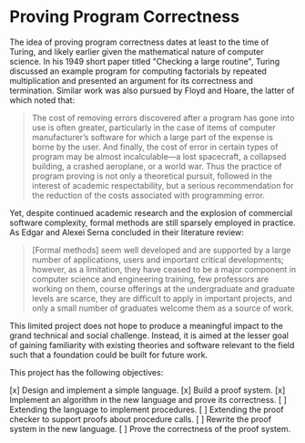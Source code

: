 # Proving Program Correctness

The idea of proving program correctness dates at least to the time of
Turing, and likely earlier given the mathematical nature of computer
science. In his 1949 short paper titled "Checking a large routine",
Turing discussed an example program for computing factorials by repeated
multiplication and presented an argument for its correctness and
termination. Similar work was also pursued by Floyd and Hoare, the
latter of which noted that:

> The cost of removing errors discovered after a program has gone into
> use is often greater, particularly in the case of items of computer
> manufacturer’s software for which a large part of the expense is borne
> by the user. And finally, the cost of error in certain types of
> program may be almost incalculable—a lost spacecraft, a collapsed
> building, a crashed aeroplane, or a world war. Thus the practice of
> program proving is not only a theoretical pursuit, followed in the
> interest of academic respectability, but a serious recommendation for
> the reduction of the costs associated with programming error.

Yet, despite continued academic research and the explosion of commercial
software complexity, formal methods are still sparsely employed in
practice. As Edgar and Alexei Serna concluded in their literature
review:

> [Formal methods] seem well developed and are supported by a large
> number of applications, users and important critical developments;
> however, as a limitation, they have ceased to be a major component in
> computer science and engineering training, few professors are working
> on them, course offerings at the undergraduate and graduate levels are
> scarce, they are difficult to apply in important projects, and only a
> small number of graduates welcome them as a source of work.

This limited project does not hope to produce a meaningful impact to the
grand technical and social challenge. Instead, it is aimed at the lesser
goal of gaining familiarity with existing theories and software relevant
to the field such that a foundation could be built for future work.


This project has the following objectives:

[x] Design and implement a simple language.
[x] Build a proof system.
[x] Implement an algorithm in the new language and prove its correctness.
[ ] Extending the language to implement procedures.
[ ] Extending the proof checker to support proofs about procedure calls.
[ ] Rewrite the proof system in the new language.
[ ] Prove the correctness of the proof system.
